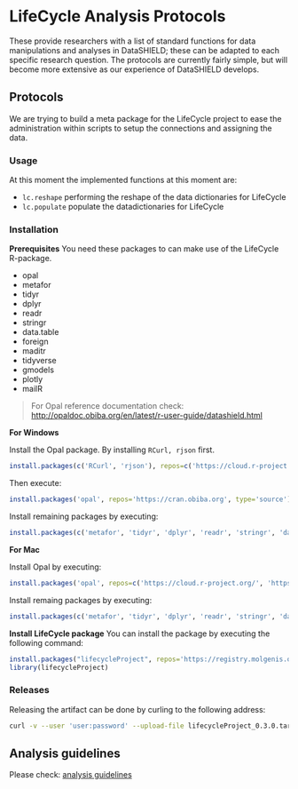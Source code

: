 # LifeCycle Analysis Protocols
These provide researchers with a list of standard functions for data manipulations and analyses in DataSHIELD; these can be adapted to each specific research question. The protocols are currently fairly simple, but will become more extensive as our experience of DataSHIELD develops.

## Protocols
We are trying to build a meta package for the LifeCycle project to ease the administration within scripts to setup the connections and assigning the data.

### Usage
At this moment the implemented functions at this moment are:

- ```lc.reshape``` performing the reshape of the data dictionaries for LifeCycle
- ```lc.populate``` populate the datadictionaries for LifeCycle


### Installation
**Prerequisites**
You need these packages to can make use of the LifeCycle R-package.

* opal
* metafor
* tidyr
* dplyr
* readr
* stringr
* data.table
* foreign
* maditr
* tidyverse
* gmodels
* plotly
* mailR

> For Opal reference documentation check: http://opaldoc.obiba.org/en/latest/r-user-guide/datashield.html

**For Windows**

Install the Opal package. By installing ```RCurl, rjson``` first.
```R 
install.packages(c('RCurl', 'rjson'), repos=c('https://cloud.r-project.org/', 'https://www.stats.ox.ac.uk/pub/RWin/'))
```

Then execute: 
```R 
install.packages('opal', repos='https://cran.obiba.org', type='source')
```

Install remaining packages by executing:
```R 
install.packages(c('metafor', 'tidyr', 'dplyr', 'readr', 'stringr', 'data.table', 'foreign', 'maditr', 'tidyverse', 'gmodels', 'plotly', 'mailR'), repos=c('https://cloud.r-project.org/', 'https://www.stats.ox.ac.uk/pub/RWin/'))
```

**For Mac**

Install Opal by executing:
```R 
install.packages('opal', repos=c('https://cloud.r-project.org/', 'https://cran.obiba.org'), dependencies=TRUE)
```

Install remaing packages by executing:
```R 
install.packages(c('metafor', 'tidyr', 'dplyr', 'readr', 'stringr', 'data.table', 'foreign', 'maditr', 'tidyverse', 'gmodels', 'plotly', 'mailR'), repos=c('https://cloud.r-project.org/'))
```

**Install LifeCycle package**
You can install the package by executing the following command:

```R
install.packages("lifecycleProject", repos='https://registry.molgenis.org/repository/R/', dependencies = TRUE)
library(lifecycleProject)
```

### Releases
Releasing the artifact can be done by curling to the following address:

```bash
curl -v --user 'user:password' --upload-file lifecycleProject_0.3.0.tar.gz https://registry.molgenis.org/repository/r-hosted/src/contrib/lifecycleProject_0.3.0.tar.gz 
```

## Analysis guidelines
Please check: [analysis guidelines](ANALYSIS_GUIDELINES.md)